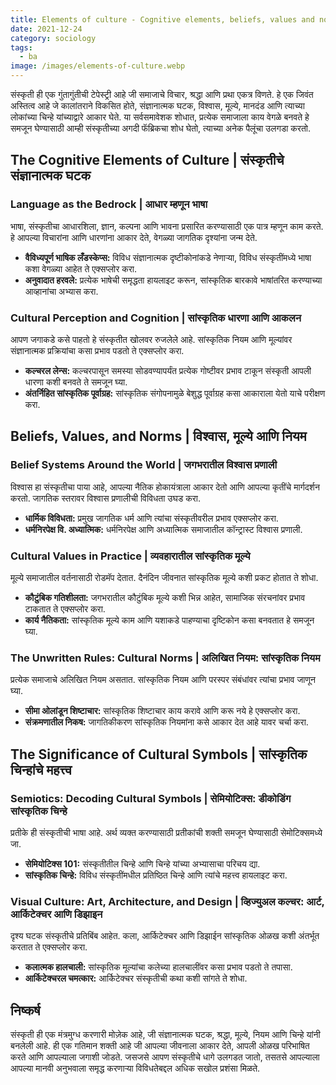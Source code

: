 ```yaml
---
title: Elements of culture - Cognitive elements, beliefs, values and norms, and signs | संस्कृतीचे घटक - संज्ञानात्मक घटक, विश्वास, मूल्ये आणि मानदंड आणि चिन्हे
date: 2021-12-24
category: sociology
tags:
  - ba
image: /images/elements-of-culture.webp
---
```



संस्कृती ही एक गुंतागुंतीची टेपेस्ट्री आहे जी समाजाचे विचार, श्रद्धा आणि प्रथा एकत्र विणते. हे एक जिवंत अस्तित्व आहे जे कालांतराने विकसित होते, संज्ञानात्मक घटक, विश्वास, मूल्ये, मानदंड आणि त्याच्या लोकांच्या चिन्हे यांच्याद्वारे आकार घेते. या सर्वसमावेशक शोधात, प्रत्येक समाजाला काय वेगळे बनवते हे समजून घेण्यासाठी आम्ही संस्कृतीच्या अगदी फॅब्रिकचा शोध घेतो, त्याच्या अनेक पैलूंचा उलगडा करतो.

## The Cognitive Elements of Culture | संस्कृतीचे संज्ञानात्मक घटक

### Language as the Bedrock | आधार म्हणून भाषा

भाषा, संस्कृतीचा आधारशिला, ज्ञान, कल्पना आणि भावना प्रसारित करण्यासाठी एक पात्र म्हणून काम करते. हे आपल्या विचारांना आणि धारणांना आकार देते, वेगळ्या जागतिक दृश्यांना जन्म देते.

-   **वैविध्यपूर्ण भाषिक लँडस्केप्स:**  विविध संज्ञानात्मक दृष्टीकोनांकडे नेणाऱ्या, विविध संस्कृतींमध्ये भाषा कशा वेगळ्या आहेत ते एक्सप्लोर करा.
-   **अनुवादात हरवले:**  प्रत्येक भाषेची समृद्धता हायलाइट करून, सांस्कृतिक बारकावे भाषांतरित करण्याच्या आव्हानांचा अभ्यास करा.

### Cultural Perception and Cognition | सांस्कृतिक धारणा आणि आकलन

आपण जगाकडे कसे पाहतो हे संस्कृतीत खोलवर रुजलेले आहे. सांस्कृतिक नियम आणि मूल्यांवर संज्ञानात्मक प्रक्रियांचा कसा प्रभाव पडतो ते एक्सप्लोर करा.

-   **कल्चरल लेन्स:**  कल्चरपासून समस्या सोडवण्यापर्यंत प्रत्येक गोष्टीवर प्रभाव टाकून संस्कृती आपली धारणा कशी बनवते ते समजून घ्या.
-   **अंतर्निहित सांस्कृतिक पूर्वाग्रह:**  सांस्कृतिक संगोपनामुळे बेशुद्ध पूर्वाग्रह कसा आकाराला येतो याचे परीक्षण करा.

## Beliefs, Values, and Norms | विश्वास, मूल्ये आणि नियम

### Belief Systems Around the World | जगभरातील विश्वास प्रणाली

विश्वास हा संस्कृतीचा पाया आहे, आपल्या नैतिक होकायंत्राला आकार देतो आणि आपल्या कृतींचे मार्गदर्शन करतो. जागतिक स्तरावर विश्वास प्रणालीची विविधता उघड करा.

-   **धार्मिक विविधता:**  प्रमुख जागतिक धर्म आणि त्यांचा संस्कृतीवरील प्रभाव एक्सप्लोर करा.
-   **धर्मनिरपेक्ष वि. अध्यात्मिक:**  धर्मनिरपेक्ष आणि अध्यात्मिक समाजातील कॉन्ट्रास्ट विश्वास प्रणाली.

### Cultural Values in Practice | व्यवहारातील सांस्कृतिक मूल्ये  
मूल्ये समाजातील वर्तनासाठी रोडमॅप देतात. दैनंदिन जीवनात सांस्कृतिक मूल्ये कशी प्रकट होतात ते शोधा.

-   **कौटुंबिक गतिशीलता:**  जगभरातील कौटुंबिक मूल्ये कशी भिन्न आहेत, सामाजिक संरचनांवर प्रभाव टाकतात ते एक्सप्लोर करा.
-   **कार्य नैतिकता:**  सांस्कृतिक मूल्ये काम आणि यशाकडे पाहण्याचा दृष्टिकोन कसा बनवतात हे समजून घ्या.

### The Unwritten Rules: Cultural Norms | अलिखित नियम: सांस्कृतिक नियम

प्रत्येक समाजाचे अलिखित नियम असतात. सांस्कृतिक नियम आणि परस्पर संबंधांवर त्यांचा प्रभाव जाणून घ्या.

-   **सीमा ओलांडून शिष्टाचार:**  सांस्कृतिक शिष्टाचार काय करावे आणि करू नये हे एक्सप्लोर करा.
-   **संक्रमणातील निकष:**  जागतिकीकरण सांस्कृतिक नियमांना कसे आकार देत आहे यावर चर्चा करा.

## The Significance of Cultural Symbols | सांस्कृतिक चिन्हांचे महत्त्व

### Semiotics: Decoding Cultural Symbols | सेमियोटिक्स: डीकोडिंग सांस्कृतिक चिन्हे

प्रतीके ही संस्कृतीची भाषा आहे. अर्थ व्यक्त करण्यासाठी प्रतीकांची शक्ती समजून घेण्यासाठी सेमोटिक्समध्ये जा.

-   **सेमियोटिक्स 101:**  संस्कृतीतील चिन्हे आणि चिन्हे यांच्या अभ्यासाचा परिचय द्या.
-   **सांस्कृतिक चिन्हे:**  विविध संस्कृतींमधील प्रतिष्ठित चिन्हे आणि त्यांचे महत्त्व हायलाइट करा.

### Visual Culture: Art, Architecture, and Design | व्हिज्युअल कल्चर: आर्ट, आर्किटेक्चर आणि डिझाइन

दृश्य घटक संस्कृतीचे प्रतिबिंब आहेत. कला, आर्किटेक्चर आणि डिझाईन सांस्कृतिक ओळख कशी अंतर्भूत करतात ते एक्सप्लोर करा.

-   **कलात्मक हालचाली:**  सांस्कृतिक मूल्यांचा कलेच्या हालचालींवर कसा प्रभाव पडतो ते तपासा.
-   **आर्किटेक्चरल चमत्कार:**  आर्किटेक्चर संस्कृतीची कथा कशी सांगते ते शोधा.

## निष्कर्ष

संस्कृती ही एक मंत्रमुग्ध करणारी मोज़ेक आहे, जी संज्ञानात्मक घटक, श्रद्धा, मूल्ये, नियम आणि चिन्हे यांनी बनलेली आहे. ही एक गतिमान शक्ती आहे जी आपल्या जीवनाला आकार देते, आपली ओळख परिभाषित करते आणि आपल्याला जगाशी जोडते. जसजसे आपण संस्कृतीचे धागे उलगडत जातो, तसतसे आपल्याला आपल्या मानवी अनुभवाला समृद्ध करणाऱ्या विविधतेबद्दल अधिक सखोल प्रशंसा मिळते.